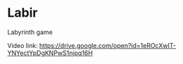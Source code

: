 # Labir
Labyrinth game

Video link:
https://drive.google.com/open?id=1eROcXwIT-YNYectYpDgKNPwS1njpq16H
